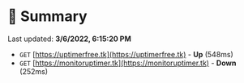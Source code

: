 # 📖 Summary
Last updated: **3/6/2022, 6:15:20 PM**

- `GET` [https://uptimerfree.tk](https://uptimerfree.tk) - **Up** (548ms)
- `GET` [https://monitoruptimer.tk](https://monitoruptimer.tk) - **Down** (252ms)

